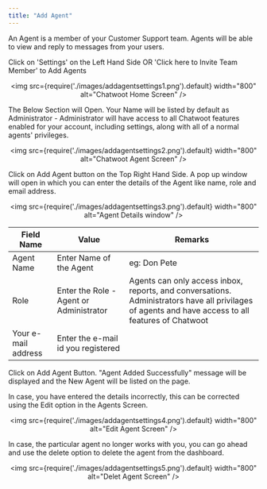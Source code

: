 ```yaml
---
title: "Add Agent"
---
```


An Agent is a member of your Customer Support team.
Agents will be able to view and reply to messages from your users.

Click on 'Settings' on the Left Hand Side OR 'Click here to Invite Team Member' to Add Agents

<div align="center">

<img src={require('./images/addagentsettings1.png').default} width="800" alt="Chatwoot Home Screen" />

</div>

The Below Section will Open. Your Name will be listed by default as Administrator -  Administrator will have access to all Chatwoot features enabled for your account, including settings, along with all of a normal agents' privileges.
<div align="center">

<img src={require('./images/addagentsettings2.png').default} width="800" alt="Chatwoot Agent Screen" />

</div>

Click on Add Agent button on the Top Right Hand Side. A pop up window will open in which you can enter the details of the Agent like name, role and email address. 

<div align="center">

<img src={require('./images/addagentsettings3.png').default} width="800" alt="Agent Details window" />

</div>


| Field Name           | Value                                    | Remarks                                                                                                                                             |
|----------------------|------------------------------------------|-----------------------------------------------------------------------------------------------------------------------------------------------------|
| Agent Name           | Enter Name of the Agent                  | eg: Don Pete                                                                                                                                        |
| Role                 | Enter the Role - Agent or  Administrator | Agents can only access inbox, reports, and  conversations. Administrators have all privilages of agents  and have access to all features of Chatwoot |
| Your e-mail  address | Enter the e-mail id you  registered      |                                                                                                                                                     |

Click on Add Agent Button. "Agent Added Successfully" message will be displayed and the New Agent will be listed on the page.

In case, you have entered the details incorrectly, this can be corrected using the Edit option in the Agents Screen.

<div align="center">

<img src={require('./images/addagentsettings4.png').default} width="800" alt="Edit Agent Screen" />

</div>  

In case, the particular agent no longer works with you, you can go ahead and use the delete option to delete the agent from the dashboard.

<div align="center">

<img src={require('./images/addagentsettings5.png').default} width="800" alt="Delet Agent Screen" />

</div>
